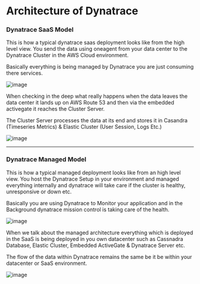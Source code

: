# Architecture of Dynatrace

### Dynatrace SaaS Model

This is how a typical dynatrace saas deployment looks like from the high level view. You send the data using oneagent from your data center to the Dynatrace Cluster in the AWS Cloud environment. 

Basically everything is being managed by Dynatrace you are just consuming there services.

![image](https://user-images.githubusercontent.com/19278855/123375881-29a70b00-d5a7-11eb-8942-48b191b21875.png)

When checking in the deep what really happens when the data leaves the data center it lands up on AWS Route 53 and then via the embedded activegate it reaches the Cluster Server. 

The Cluster Server processes the data at its end and stores it in Casandra (Timeseries Metrics) & Elastic Cluster (User Session, Logs Etc.)

![image](https://user-images.githubusercontent.com/19278855/123375974-52c79b80-d5a7-11eb-9c18-82a597b46044.png)

----------------------------------------

### Dynatrace Managed Model

This is how a typical managed deployment looks like from an high level view. You host the Dynatrace Setup in your environment and managed everything internally and dynatrace will take care if the cluster is healthy, unresponsive or down etc.

Basically you are using Dynatrace to Monitor your application and in the Background dynatrace mission control is taking care of the health. 

![image](https://user-images.githubusercontent.com/19278855/123376704-9078f400-d5a8-11eb-9a39-8c0e02ede160.png)

When we talk about the managed architecture everything which is deployed in the SaaS is being deployed in you own datacenter such as Cassnadra Database, Elastic Cluster, Embedded ActiveGate & Dynatrace Server etc.

The flow of the data within Dynatrace remains the same be it be within your datacenter or SaaS environment. 

![image](https://user-images.githubusercontent.com/19278855/123377077-23b22980-d5a9-11eb-863b-a0f7bcfd67ae.png)

